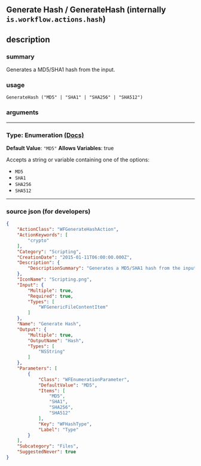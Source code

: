 
## Generate Hash / GenerateHash (internally `is.workflow.actions.hash`)


## description

### summary

Generates a MD5/SHA1 hash from the input.


### usage
```
GenerateHash ("MD5" | "SHA1" | "SHA256" | "SHA512")
```

### arguments

---

### Type: Enumeration [(Docs)](https://pfgithub.github.io/shortcutslang/gettingstarted#enum-select-field)
**Default Value**: `"MD5"`
**Allows Variables**: true



Accepts a string 
or variable
containing one of the options:

- `MD5`
- `SHA1`
- `SHA256`
- `SHA512`

---

### source json (for developers)

```json
{
	"ActionClass": "WFGenerateHashAction",
	"ActionKeywords": [
		"crypto"
	],
	"Category": "Scripting",
	"CreationDate": "2015-01-11T06:00:00.000Z",
	"Description": {
		"DescriptionSummary": "Generates a MD5/SHA1 hash from the input."
	},
	"IconName": "Scripting.png",
	"Input": {
		"Multiple": true,
		"Required": true,
		"Types": [
			"WFGenericFileContentItem"
		]
	},
	"Name": "Generate Hash",
	"Output": {
		"Multiple": true,
		"OutputName": "Hash",
		"Types": [
			"NSString"
		]
	},
	"Parameters": [
		{
			"Class": "WFEnumerationParameter",
			"DefaultValue": "MD5",
			"Items": [
				"MD5",
				"SHA1",
				"SHA256",
				"SHA512"
			],
			"Key": "WFHashType",
			"Label": "Type"
		}
	],
	"Subcategory": "Files",
	"SuggestedNever": true
}
```
